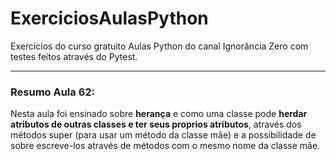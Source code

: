 # ExerciciosAulasPython
Exercícios do curso gratuito Aulas Python do canal Ignorância Zero com testes feitos através do Pytest.

---
### Resumo Aula 62:
Nesta aula foi ensinado sobre **herança** e como uma classe pode **herdar atributos de outras classes e ter seus proprios atributos**, através dos métodos super (para usar um método da classe mãe) e a possibilidade de sobre escreve-los através de métodos com o mesmo nome da classe mãe.
